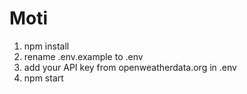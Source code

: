 # Moti

1. npm install
2. rename .env.example to .env
3. add your API key from openweatherdata.org in .env
4. npm start

